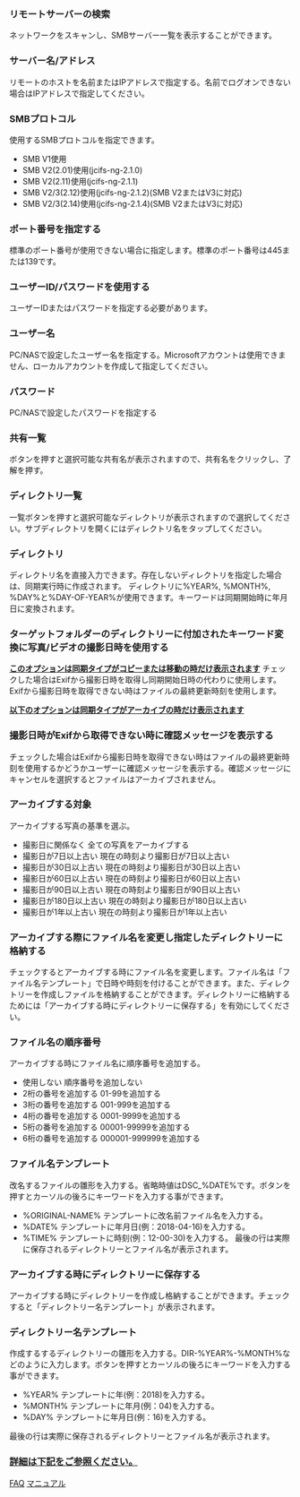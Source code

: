 ### リモートサーバーの検索
ネットワークをスキャンし、SMBサーバー一覧を表示することができます。 

### サーバー名/アドレス
リモートのホストを名前またはIPアドレスで指定する。名前でログオンできない場合はIPアドレスで指定してください。 

### SMBプロトコル
使用するSMBプロトコルを指定できます。

- SMB V1使用
- SMB V2(2.01)使用(jcifs-ng-2.1.0)
- SMB V2(2.11)使用(jcifs-ng-2.1.1)
- SMB V2/3(2.12)使用(jcifs-ng-2.1.2)(SMB V2またはV3に対応)
- SMB V2/3(2.14)使用(jcifs-ng-2.1.4)(SMB V2またはV3に対応)

### ポート番号を指定する
標準のポート番号が使用できない場合に指定します。標準のポート番号は445または139です。 

### ユーザーID/パスワードを使用する
ユーザーIDまたはパスワードを指定する必要があります。 

### ユーザー名
PC/NASで設定したユーザー名を指定する。Microsoftアカウントは使用できません、ローカルアカウントを作成して指定してください。 

### パスワード
PC/NASで設定したパスワードを指定する 

### 共有一覧
ボタンを押すと選択可能な共有名が表示されますので、共有名をクリックし、了解を押す。 

### ディレクトリ一覧
一覧ボタンを押すと選択可能なディレクトリが表示されますので選択してください。サブディレクトリを開くにはディレクトリ名をタップしてください。 

### ディレクトリ
ディレクトリ名を直接入力できます。存在しないディレクトリを指定した場合は、同期実行時に作成されます。
ディレクトリに%YEAR%, %MONTH%, %DAY%と%DAY-OF-YEAR%が使用できます。キーワードは同期開始時に年月日に変換されます。

### ターゲットフォルダーのディレクトリーに付加されたキーワード変換に写真/ビデオの撮影日時を使用する

**<u>このオプションは同期タイプがコピーまたは移動の時だけ表示されます</u>**
チェックした場合はExifから撮影日時を取得し同期開始日時の代わりに使用します。Exifから撮影日時を取得できない時はファイルの最終更新時刻を使用します。 

**<u>以下のオプションは同期タイプがアーカイブの時だけ表示されます</u>**

### 撮影日時がExifから取得できない時に確認メッセージを表示する

チェックした場合はExifから撮影日時を取得できない時はファイルの最終更新時刻を使用するかどうかユーザーに確認メッセージを表示する。確認メッセージにキャンセルを選択するとファイルはアーカイブされません。 

### アーカイブする対象

アーカイブする写真の基準を選ぶ。

- 撮影日に関係なく
全ての写真をアーカイブする
- 撮影日が7日以上古い
現在の時刻より撮影日が7日以上古い
- 撮影日が30日以上古い
現在の時刻より撮影日が30日以上古い
- 撮影日が60日以上古い
現在の時刻より撮影日が60日以上古い
- 撮影日が90日以上古い
現在の時刻より撮影日が90日以上古い
- 撮影日が180日以上古い
現在の時刻より撮影日が180日以上古い
- 撮影日が1年以上古い
現在の時刻より撮影日が1年以上古い 

### アーカイブする際にファイル名を変更し指定したディレクトリーに格納する

チェックするとアーカイブする時にファイル名を変更します。ファイル名は「ファイル名テンプレート」で日時や時刻を付けることができます。また、ディレクトリーを作成しファイルを格納することができます。ディレクトリーに格納するためには「アーカイブする時にディレクトリーに保存する」を有効にしてください。 

### ファイル名の順序番号

アーカイブする時にファイル名に順序番号を追加する。

- 使用しない
順序番号を追加しない
- 2桁の番号を追加する
01-99を追加する
- 3桁の番号を追加する
001-999を追加する
- 4桁の番号を追加する
0001-9999を追加する
- 5桁の番号を追加する
00001-99999を追加する
- 6桁の番号を追加する
000001-999999を追加する 

### ファイル名テンプレート

改名するファイルの雛形を入力する。省略時値はDSC_%DATE%です。ボタンを押すとカーソルの後ろにキーワードを入力する事ができます。

- %ORIGINAL-NAME%
テンプレートに改名前ファイル名を入力する。
- %DATE%
テンプレートに年月日(例：2018-04-16)を入力する。
- %TIME%
テンプレートに時刻(例：12-00-30)を入力する。
最後の行は実際に保存されるディレクトリーとファイル名が表示されます。

### アーカイブする時にディレクトリーに保存する

アーカイブする時にディレクトリーを作成し格納することができます。チェックすると「ディレクトリー名テンプレート」が表示されます。

### ディレクトリー名テンプレート

作成するするディレクトリーの雛形を入力する。DIR-%YEAR%-%MONTH%などのように入力します。ボタンを押すとカーソルの後ろにキーワードを入力する事ができます。

- %YEAR%
テンプレートに年(例：2018)を入力する。
- %MONTH%
テンプレートに年月(例：04)を入力する。
- %DAY%
テンプレートに年月日(例：16)を入力する。

最後の行は実際に保存されるディレクトリーとファイル名が表示されます。

### <u>詳細は下記をご参照ください。</u>
[FAQ](https://sentaroh.github.io/Documents/SMBSync2/SMBSync2_FAQ_JA.htm)
[マニュアル](https://sentaroh.github.io/Documents/SMBSync2/SMBSync2_Desc_JA.htm) 
